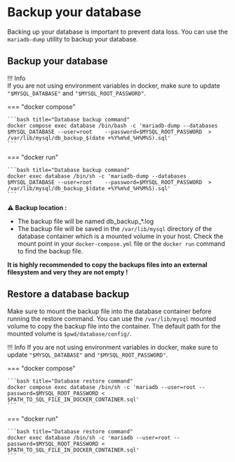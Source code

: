 # Backup your database
Backing up your database is important to prevent data loss. You can use the `mariadb-dump` utility to backup your database.

## Backup your database

!!! Info  
    If you are not using environment variables in docker, make sure to update `"$MYSQL_DATABASE"` and `"$MYSQL_ROOT_PASSWORD"`.

=== "docker compose"

    ```bash title="Database backup command"
    docker compose exec database /bin/bash -c 'mariadb-dump --databases $MYSQL_DATABASE --user=root    --password=$MYSQL_ROOT_PASSWORD  > /var/lib/mysql/db_backup_$(date +%Y%m%d_%H%M%S).sql'
    ```

=== "docker run"

    ```bash title="Database backup command"
    docker exec database /bin/sh -c 'mariadb-dump --databases $MYSQL_DATABASE --user=root    --password=$MYSQL_ROOT_PASSWORD  > /var/lib/mysql/db_backup_$(date +%Y%m%d_%H%M%S).sql'
    ```

**:warning: Backup location :** 

- The backup file will be named db_backup_\*.log 
- The backup file will be saved in the `/var/lib/mysql` directory of the database container which is a mounted volume in your host. Check the mount point in your `docker-compose.yml` file or the `docker run` command to find the backup file. 

**It is highly recommended to copy the backups files into an external filesystem and very they are not empty !**


## Restore a database backup 

Make sure to mount the backup file into the database container before running the restore command. You can use the `/var/lib/mysql` mounted volume to copy the backup file into the container. The default path for the mounted volume is `$pwd/database/config/`.

!!! Info
    If you are not using environment variables in docker, make sure to update `"$MYSQL_DATABASE"` and `"$MYSQL_ROOT_PASSWORD"`.

=== "docker compose"

    ```bash title="Database restore command" 
    docker compose exec database /bin/sh -c 'mariadb --user=root --password=$MYSQL_ROOT_PASSWORD < $PATH_TO_SQL_FILE_IN_DOCKER_CONTAINER.sql'
    ```

=== "docker run"

    ```bash title="Database restore command"
    docker exec database /bin/sh -c 'mariadb --user=root --password=$MYSQL_ROOT_PASSWORD < $PATH_TO_SQL_FILE_IN_DOCKER_CONTAINER.sql'
    ```